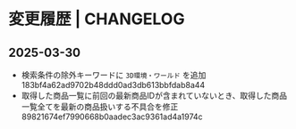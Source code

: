 # 変更履歴 | CHANGELOG

## 2025-03-30

- 検索条件の除外キーワードに `3D環境・ワールド` を追加 183bf4a62ad9702b48ddd0ad3db613bbfdab8a44
- 取得した商品一覧に前回の最新商品IDが含まれていないとき、取得した商品一覧全てを最新の商品扱いする不具合を修正 89821674ef7990668b0aadec3ac9361ad4a1974c
